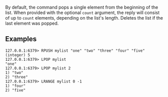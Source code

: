 By default, the command pops a single element from the beginning of the list.
When provided with the optional `count` argument, the reply will consist of up
to `count` elements, depending on the list's length.
Deletes the list if the last element was popped.

## Examples

```
127.0.0.1:6379> RPUSH mylist "one" "two" "three" "four" "five"
(integer) 5
127.0.0.1:6379> LPOP mylist
"one"
127.0.0.1:6379> LPOP mylist 2
1) "two"
2) "three"
127.0.0.1:6379> LRANGE mylist 0 -1
1) "four"
2) "five"
```
